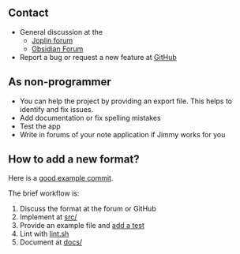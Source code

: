 ## Contact

- General discussion at the
    - [Joplin forum](https://discourse.joplinapp.org/t/jimmy-a-joplin-import-tool/38503)
    - [Obsidian Forum](https://forum.obsidian.md/t/jimmy-convert-your-notes-to-markdown/88685)
- Report a bug or request a new feature at [GitHub](https://github.com/marph91/jimmy/issues/new/choose)

## As non-programmer

- You can help the project by providing an export file. This helps to identify and fix issues.
- Add documentation or fix spelling mistakes
- Test the app
- Write in forums of your note application if Jimmy works for you

## How to add a new format?

Here is a [good example commit](https://github.com/marph91/jimmy/commit/362acf0319b130c5abb90324129b76c1b5ebefca).

The brief workflow is:

1. Discuss the format at the forum or GitHub
2. Implement at [src/](https://github.com/marph91/jimmy/tree/master/src/formats)
3. Provide an example file and [add a test](https://github.com/marph91/jimmy/blob/master/test/example_commands.sh)
4. Lint with [lint.sh](https://github.com/marph91/jimmy/blob/master/lint.sh)
5. Document at [docs/](https://github.com/marph91/jimmy/tree/master/docs/formats)
